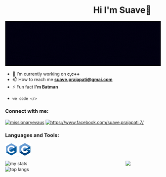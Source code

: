 <h1 align="left">&nbsp;&nbsp;&nbsp;&nbsp;&nbsp;&nbsp;&nbsp;&nbsp;&nbsp;&nbsp;&nbsp;&nbsp;&nbsp;&nbsp;&nbsp;&nbsp;&nbsp;&nbsp;&nbsp;&nbsp;&nbsp;&nbsp;&nbsp;&nbsp;&nbsp;&nbsp;&nbsp;&nbsp;&nbsp;&nbsp;&nbsp;&nbsp;&nbsp;&nbsp;&nbsp;&nbsp;&nbsp;&nbsp;&nbsp;&nbsp;&nbsp;&nbsp; Hi I'm Suave👋</h1>

![Untitled design](https://github.com/SUAVEVAUS/SUAVEVAUS/blob/main/ezgif.com-resize.gif)
- 🔭 I’m currently working on **c,c++**
- 📫 How to reach me **suave.prajapati@gmai.com**
- ⚡ Fun fact **I'm Batman**
-     we code </>
<h3 align="left">Connect with me:</h3>
<p align="left">
<a href="https://instagram.com/missionaryevaus" target="blank"><img align="center" src="https://raw.githubusercontent.com/rahuldkjain/github-profile-readme-generator/master/src/images/icons/Social/instagram.svg" alt="missionaryevaus" height="30" width="40" /></a>
<a href="https://fb.com/https://www.facebook.com/suave.prajapati.7/" target="blank"><img align="center" src="https://raw.githubusercontent.com/rahuldkjain/github-profile-readme-generator/master/src/images/icons/Social/facebook.svg" alt="https://www.facebook.com/suave.prajapati.7/" height="30" width="40" /></a>


</p>

<h3 align="left">Languages and Tools:</h3>
<p align="left"> <a href="https://www.cprogramming.com/" target="_blank" rel="noreferrer"> <img src="https://raw.githubusercontent.com/devicons/devicon/master/icons/c/c-original.svg" alt="c" width="40" height="40"/> </a>  <a href="https://www.w3schools.com/cpp/" target="_blank" rel="noreferrer"> <img src="https://raw.githubusercontent.com/devicons/devicon/master/icons/cplusplus/cplusplus-original.svg" alt="cplusplus" width="40" height="40"/>  </a> </p>
<img src="https://t.bkit.co/w_65ea1bdd9d3f3.gif" />
<img alt="my stats" align="left" width="390" src="https://github-readme-stats.vercel.app/api?username=SUAVEVAUS"/>

<img alt="top langs" align="left" width="390" src="https://github-readme-stats.vercel.app/api/top-langs/?username=SUAVEVAUS&layout=compact"/>
